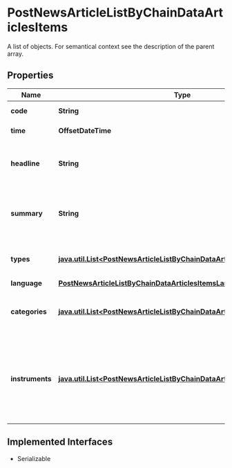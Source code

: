 

# PostNewsArticleListByChainDataArticlesItems

A list of objects. For semantical context see the description of the parent array.

## Properties

Name | Type | Description | Notes
------------ | ------------- | ------------- | -------------
**code** | **String** | Identifier of the news article. |  [optional]
**time** | **OffsetDateTime** | Date and time of the news article. |  [optional]
**headline** | **String** | Headline of the news article represented as text with HTML entity encoding but without HTML tags. |  [optional]
**summary** | **String** | Textual summary of the body of the news article or &#x60;null&#x60; if no summary was provided by the news article distributor. |  [optional]
**types** | [**java.util.List&lt;PostNewsArticleListByChainDataArticlesTypesItems&gt;**](PostNewsArticleListByChainDataArticlesTypesItems.md) | Types of news article. See endpoint &#x60;/news/article/type/list&#x60; for possible values. |  [optional]
**language** | [**PostNewsArticleListByChainDataArticlesItemsLanguage**](PostNewsArticleListByChainDataArticlesItemsLanguage.md) |  |  [optional]
**categories** | [**java.util.List&lt;PostNewsArticleListByChainDataArticlesCategoriesItems&gt;**](PostNewsArticleListByChainDataArticlesCategoriesItems.md) | Categories related to the news article. See endpoint &#x60;/category/list&#x60; for possible values. |  [optional]
**instruments** | [**java.util.List&lt;PostNewsArticleListByChainDataArticlesInstrumentsItems&gt;**](PostNewsArticleListByChainDataArticlesInstrumentsItems.md) | Set of stock instruments related to the article. The set is not updated in the course of corporate actions, e.g. when the related company obtains a new instrument after a spin-off. |  [optional]


## Implemented Interfaces

* Serializable



